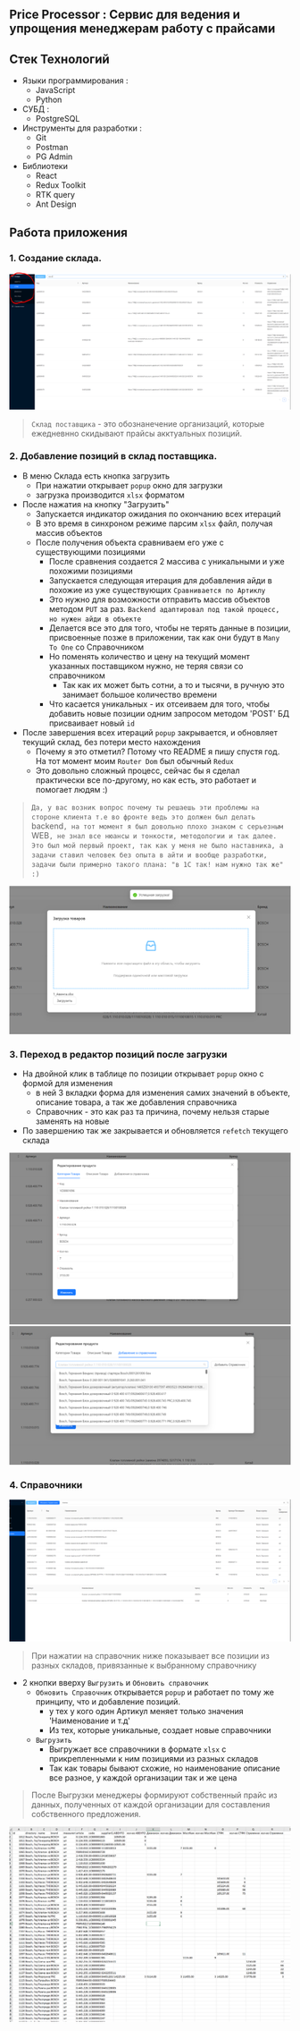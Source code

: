 ## Price Processor : Сервис для ведения и упрощения менеджерам работу с прайсами
## Стек Технологий
- Языки программирования :
  + JavaScript
  + Python
- СУБД :
  + PostgreSQL
- Инструменты для разработки :
  + Git
  + Postman
  + PG Admin
- Библиотеки 
  + React
  + Redux Toolkit
  + RTK query
  + Ant Design

## Работа приложения

### 1. Cоздание склада.

![stock](https://github.com/Yasuoqp/Price-processor/blob/main/readmeIcon/stock.png)

> `Склад поставщика` - это обознанечение организаций, которые ежедневнно скидывают прайсы акктуальных позиций.

### 2. Добавление позиций в склад поставщика.
- В меню Склада есть кнопка загрузить
  + При нажатии открывает `popup` окно для загрузки
  + загрузка производится `xlsx` форматом 
- После нажатия на кнопку "Загрузить"
  + Запускается индикатор ожидания по окончанию всех итераций
  + В это время в синхроном режиме парсим `xlsx` файл, получая массив объектов
  + После получения объекта сравниваем его уже с существующими позициями
    + После сравнения создается 2 массива с уникальными и уже похожими позициями
    + Запускается следующая итерация для добавления айди в похожие из уже существующих `Сравнивается по Артиклу` 
    + Это нужно для возможности отправить массив объектов методом  `PUT` за раз. `Backend адаптировал под такой процесс, но нужен айди в объекте`
    + Делается все это для того, чтобы не терять данные в позиции, присвоенные позже в приложении, так как они будут в `Many To One` со Справочником 
    + Но поменять количество и цену на текущий момент указанных поставщиком нужно, не теряя связи со справочником 
      + Так как их может быть сотни, а то и тысячи, в ручную это занимает большое количество времени
    + Что касается уникальных - их отсеиваем для того, чтобы добавить новые позиции одним запросом методом 'POST' БД присваивает новый `id`
- После завершения всех итераций `popup` закрывается, и обновляет текущий склад, без потери место нахождения 
    + Почему я это отметил? Потому что README я пишу спустя год. На тот момент моим `Router Dom` был обычный `Redux` 
    + Это довольно сложный процесс, сейчас бы я сделал практически все по-другому, но как есть, это работает и помогает людям :)

> `Да, у вас возник вопрос почему ты решаешь эти проблемы на стороне клиента т.e во фронте ведь это должен был делать `backend`, на тот момент я был довольно плохо знаком с серьезным `WEB`, не знал все нюансы и тонкости, методологии и так далее. Это был мой первый проект, так как у меня не было наставника, а задачи ставил человек без опыта в айти и вообще разработки, задачи были примерно такого плана: "в 1С так! нам нужно так же" :) ` 

![upload](https://github.com/Yasuoqp/Price-processor/blob/main/readmeIcon/uploadStock.png)

### 3. Переход в редактор позиций после загрузки
  - На двойной клик в таблице по позиции открывает `popup` окно с формой для изменения 
    - в ней 3 вкладки форма для изменения самих значений в объекте, описание товара, а так же добавления справочника
    - Справочник - это как раз та причина, почему нельзя старые заменять на новые 
  - По завершению так же закрывается и обновляется `refetch` текущего склада

![redactor](https://github.com/Yasuoqp/Price-processor/blob/main/readmeIcon/product-info.png)
![directory](https://github.com/Yasuoqp/Price-processor/blob/main/readmeIcon/product-derictory.png)

### 4. Справочники

![directory](https://github.com/Yasuoqp/Price-processor/blob/main/readmeIcon/directory.png)

> При нажатии на справочник ниже показывает все позиции из разных складов, привязанные к выбранному справочнику

  - 2 кнопки вверху `Выгрузить` и `Обновить справочник`
    + `Обновить Справочник` открывается `popup` и работает по тому же принципу, что и добавление позиций.
      + у тех у кого один Артикул меняет только значения 'Наименование и т.д'
      + Из тех, которые уникальные, создает новые справочники
    + `Выгрузить`
      + Выгружает все справочники в формате `xlsx` с прикрепленными к ним позициями из разных складов
      + Так как товары бывают схожие, но наименование описание все разное, у каждой организации так и же цена
    
> После Выгрузки менеджеры формируют собственный прайс из данных, полученных от каждой организации для составления собственного предложения.

![exel](https://github.com/Yasuoqp/Price-processor/blob/main/readmeIcon/exel.png)
